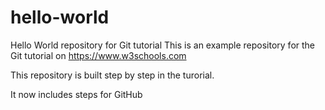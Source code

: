 # hello-world
Hello World repository for Git tutorial
This is an example repository for the Git tutorial on https://www.w3schools.com

This repository is built step by step in the turorial.

It now includes steps for GitHub
